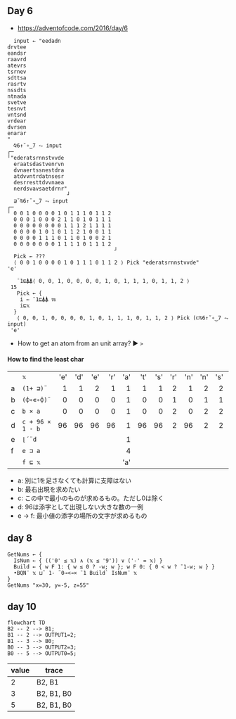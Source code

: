 # 

## Day 6

- https://adventofcode.com/2016/day/6

```apl
  input ← "eedadn
drvtee
eandsr
raavrd
atevrs
tsrnev
sdttsa
rasrtv
nssdts
ntnada
svetve
tesnvt
vntsnd
vrdear
dvrsen
enarar
"
  ⍉6↑˘∘‿7 ⥊ input
┌─                  
╵"ederatsrnnstvvde  
  eraatsdastvenrvn  
  dvnaertssnestdra  
  atdvvntrdatnsesr  
  desrresttdvvnaea  
  nerdsvavsaetdrnr" 
                   ┘
  ⊒˘⍉6↑˘∘‿7 ⥊ input
┌─                                 
╵ 0 0 1 0 0 0 0 1 0 1 1 1 0 1 1 2  
  0 0 0 1 0 0 0 2 1 1 0 1 0 1 1 1  
  0 0 0 0 0 0 0 0 1 1 1 2 1 1 1 1  
  0 0 0 0 1 0 1 0 1 1 2 1 0 0 1 1  
  0 0 0 0 1 1 1 0 1 1 0 1 0 0 2 1  
  0 0 0 0 0 0 0 1 1 1 1 0 1 1 1 2  
                                  ┘
  Pick ← ???
  ⟨ 0 0 1 0 0 0 0 1 0 1 1 1 0 1 1 2 ⟩ Pick "ederatsrnnstvvde"
'e'
```

```apl
   ¯1⊑⍋⍋⟨ 0, 0, 1, 0, 0, 0, 0, 1, 0, 1, 1, 1, 0, 1, 1, 2 ⟩
 15
   Pick ← { 
    i ← ¯1⊑⍋⍋ 𝕨
    i⊑𝕩
  }
   ⟨ 0, 0, 1, 0, 0, 0, 0, 1, 0, 1, 1, 1, 0, 1, 1, 2 ⟩ Pick (⊏⍉6↑˘∘‿7 ⥊ input)
 'e'
 ```

- How to get an atom from an unit array? ▶️ `>`

#### How to find the least char

|   |                  |   |   |   |   |   |   |   |   |   |   |   |   |   |   |   |   |
|---|------------------|--:|--:|--:|--:|--:|--:|--:|--:|--:|--:|--:|--:|--:|--:|--:|--:|
|   |  `𝕩`             |'e'|'d'|'e'|'r'|'a'|'t'|'s'|'r'|'n'|'n'|'s'|'t'|'v'|'v'|'d'|'e'|
| a | `(1+ ⊒)¨`        | 1 | 1 | 2 | 1 | 1 | 1 | 1 | 2 | 1 | 2 | 2 | 2 | 1 | 2 | 2 | 3 |
| b | `(⌽∘∊∘⌽)¨`       | 0 | 0 | 0 | 0 | 1 | 0 | 0 | 1 | 0 | 1 | 1 | 1 | 0 | 1 | 1 | 1 |
| c |  `b × a`         | 0 | 0 | 0 | 0 | 1 | 0 | 0 | 2 | 0 | 2 | 2 | 2 | 0 | 2 | 2 | 3 |
| d | `c + 96 × 1 - b` |96 | 96| 96| 96| 1 |96 |96 | 2 | 96| 2 | 2 | 2 | 96| 2 | 2 | 3 |
| e |  `⌊´¨d`          |   |   |   |   | 1 |   |   |   |   |   |   |   |   |   |   |   |
| f |  `e ⊐ a`         |   |   |   |   | 4 |   |   |   |   |   |   |   |   |   |   |   |
|   |  `f ⊑ 𝕩`         |   |   |   |   |'a'|   |   |   |   |   |   |   |   |   |   |   |


- a: 別に1を足さなくても計算に支障はない
- b: 最右出現を求めたい
- c: この中で最小のものが求めるもの。ただし0は除く
- d: 96は添字として出現しない大きな数の一例
- e → f: 最小値の添字の場所の文字が求めるもの

## day 8

```apl
GetNums ← {
  IsNum ← { (('0' ≤ 𝕩) ∧ (𝕩 ≤ '9')) ∨ ('-' = 𝕩) }
  Build ← { w F 1: { w ≤ 0 ? -w; w }; w F 0: { 0 < w ? ¯1-w; w } }
  •BQN¨ 𝕩 ⊔˜ 1- ˜0⊸<⊸× ¯1 Build` IsNum¨ 𝕩
}
GetNums "x=30, y=-5, z=55"
```

## day 10


```mermaid
flowchart TD
B2 -- 2 --> B1;
B1 -- 2 --> OUTPUT1=2;
B1 -- 3 --> B0;
B0 -- 3 --> OUTPUT2=3;
B0 -- 5 --> OUTPUT0=5;
```

| value | trace      |
|-------|------------|
| 2     | B2, B1     |
| 3     | B2, B1, B0 |
| 5     | B2, B1, B0 |
